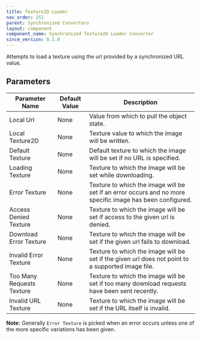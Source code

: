 ```yaml
---
title: Texture2D Loader
nav_order: 251
parent: Synchronized Converters
layout: component
component_name: Synchronized Texture2D Loader Converter
since_version: 0.1.0
---
```


Attempts to load a texture using the url provided by a synchronized URL value.

## Parameters

| Parameter Name            | Default Value | Description                                                                                               |
|---------------------------|---------------|-----------------------------------------------------------------------------------------------------------|
| Local Url                 | None          | Value from which to pull the object state.                                                                |
| Local Texture2D           | None          | Texture value to which the image will be written.                                                         |
| Default Texture           | None          | Default texture to which the image will be set if no URL is specified.                                    |
| Loading Texture           | None          | Texture to which the image will be set while downloading.                                                 |
| Error Texture             | None          | Texture to which the image will be set if an error occurs and no more specific image has been configured. |
| Access Denied Texture     | None          | Texture to which the image will be set if access to the given url is denied.                              |
| Download Error Texture    | None          | Texture to which the image will be set if the given url fails to download.                                |
| Invalid Error Texture     | None          | Texture to which the image will be set if the given url does not point to a supported image file.         |
| Too Many Requests Texture | None          | Texture to which the image will be set if too many download requests have been sent recently.             |
| Invalid URL Texture       | None          | Texture to which the image will be set if the URL itself is invalid.                                      |

**Note:** Generally `Error Texture` is picked when an error occurs unless one of the more specific variations has been
given.
